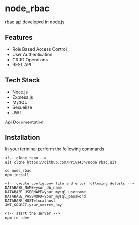 # node_rbac

rbac api developed in node.js

## Features
- Role Based Access Control
- User Authentication
- CRUD Operations
- REST API

## Tech Stack
- Node.js
- Express.js
- MySQL
- Sequelize
- JWT

[Api Documentation](https://documenter.getpostman.com/view/25128457/2s9YsKfBfV)

## Installation

In your terminal perform the following commands

```
<!-- clone repo -->
git clone https://github.com/Priya434/node_rbac.git

cd node_rbac
npm install

<!-- create config.env file and enter following details -->
DATABASE_NAME=your_db_name
DATABASE_USERNAME=your_mysql_username
DATABASE_PASSWORD=your_mysql_password
DATABASE_HOST=localhost
JWT_SECRET=your_secret_key

<!-- start the server -->
npm run dev
```